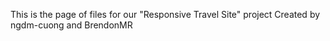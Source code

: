This is the page of files for our "Responsive Travel Site" project
Created by ngdm-cuong and BrendonMR
